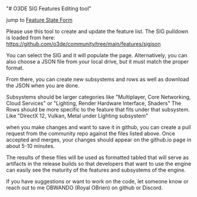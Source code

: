 "# O3DE SIG Features Editing tool" 

jump to [Feature State Form](https://o3de.github.io/community/features/form.html)

Please use this tool to create and update the feature list.
The SIG pulldown is loaded from here: https://github.com/o3de/community/tree/main/features/sigjson

You can select the SIG and it will populate the page. Alternatively, you can also choose a JSON file from your local drive, but it must match the proper format.

From there, you can create new subsystems and rows as well as download the JSON when you are done.

Subsystems should be larger categories like "Multiplayer, Core Networking, Cloud Services" or "Lighting, Render Hardware Interface, Shaders"
The Rows should be more specific to the feature that fits under that subsystem. Like "DirectX 12, Vulkan, Metal under Lighting subsystem"

when you make changes and want to save it in github, you can create a pull request from the community repo against the files listed above.
Once accepted and merges, your changes should appear on the github.io page in about 5-10 minutes.

The results of these files will be used as formatted tabled that will serve as artifacts in the release builds so that developers that want to use the engine can easily see the maturity of the features and subsystems of the engine.

If you have suggestions or want to work on the code, let someone know or reach out to me OBWANDO (Royal OBrien) on github or Discord.

